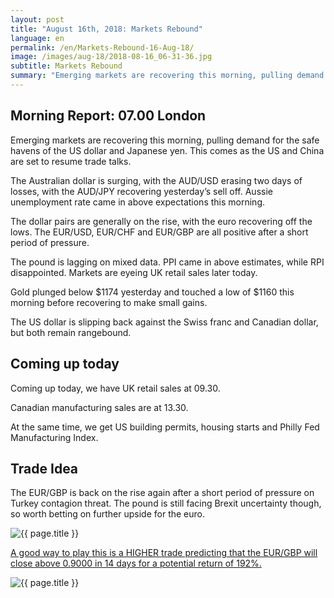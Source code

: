 ```yaml
---
layout: post
title: "August 16th, 2018: Markets Rebound"
language: en
permalink: /en/Markets-Rebound-16-Aug-18/
image: /images/aug-18/2018-08-16_06-31-36.jpg
subtitle: Markets Rebound
summary: "Emerging markets are recovering this morning, pulling demand for the safe havens of the US dollar and Japanese yen. This comes as the US and China are set to resume trade talks."
---
```

## Morning Report: 07.00 London

Emerging markets are recovering this morning, pulling demand for the safe havens of the US dollar and Japanese yen. This comes as the US and China are set to resume trade talks. 

The Australian dollar is surging, with the AUD/USD erasing two days of losses, with the AUD/JPY recovering yesterday’s sell off. Aussie unemployment rate came in above expectations this morning. 

The dollar pairs are generally on the rise, with the euro recovering off the lows. The EUR/USD, EUR/CHF and EUR/GBP are all positive after a short period of pressure. 

The pound is lagging on mixed data. PPI came in above estimates, while RPI disappointed. Markets are eyeing UK retail sales later today. 

Gold plunged below $1174 yesterday and touched a low of $1160 this morning before recovering to make small gains. 

The US dollar is slipping back against the Swiss franc and Canadian dollar, but both remain rangebound. 

## Coming up today

Coming up today, we have UK retail sales at 09.30. 

Canadian manufacturing sales are at 13.30. 

At the same time, we get US building permits, housing starts and Philly Fed Manufacturing Index. 

## Trade Idea

The EUR/GBP is back on the rise again after a short period of pressure on Turkey contagion threat. The pound is still facing Brexit uncertainty though, so worth betting on further upside for the euro.

<img class="post-image" src="{{ site.url }}/images/aug-18/2018-08-16_06-31-36.jpg" alt="{{ page.title }}" title="{{ page.title }}">

<a href="%LINK%%?currency=GBP&market=forex&underlying=frxEURGBP&formname=higherlower&duration_amount=14&duration_units=d&amount=10&amount_type=stake&expiry_type=duration&barrier=0.9000" target="_blank">A good way to play this is a HIGHER trade predicting that the EUR/GBP will close above 0.9000 in 14 days for a potential return of 192%.</a>

<img class="post-image" src="{{ site.url }}/images/aug-18/2018-08-16_06-35-12.jpg" alt="{{ page.title }}" title="{{ page.title }}">